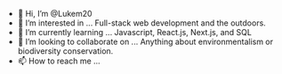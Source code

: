 - 👋 Hi, I’m @Lukem20
- 👀 I’m interested in ... Full-stack web development and the outdoors.
- 🌱 I’m currently learning ... Javascript, React.js, Next.js, and SQL
- 💞️ I’m looking to collaborate on ... Anything about environmentalism or biodiversity conservation.
- 📫 How to reach me ... 

<!---
Lukem20/Lukem20 is a ✨ special ✨ repository because its `README.md` (this file) appears on your GitHub profile.
You can click the Preview link to take a look at your changes.
--->
